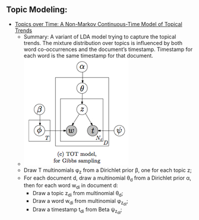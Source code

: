 ## Topic Modeling:


- [Topics over Time: A Non-Markov Continuous-Time Model of Topical Trends](tot-kdd06.pdf)
  - Summary: A variant of LDA model trying to capture the topical trends. The mixture distribution over topics is influenced by both word co-occurrences and the document’s timestamp. Timestamp for each word is the same timestamp for that document. 
  - [![Example](totkdd06.jpg)](https://raw.github.com/yning/papers/TopicModeling/master/totkdd05.jpg)
  - Draw T multinomials &phi;<sub>z</sub> from a Dirichlet prior &beta;, one for each topic z;
  - For each document d, draw a multinomial &theta;<sub>d</sub> from a Dirichlet prior &alpha;, then for each word w<sub>di</sub> in document d:
    - Draw a topic z<sub>di</sub> from multinomial &theta;<sub>d</sub>;
    - Draw a word w<sub>di</sub> from multinomial &phi;<sub>z<sub>di</sub></sub>;
    - Draw a timestamp t<sub>di</sub> from Beta &psi;<sub>z<sub>di</sub></sub>;



